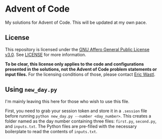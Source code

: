 [license]: https://github.com/HitchedSyringe/aoc/blob/main/LICENSE

# Advent of Code

My solutions for Advent of Code. This will be updated at my own pace.

## License

This repository is licensed under the [GNU Affero General Public License v3.0](https://www.gnu.org/licenses/agpl-3.0.en.html). See [LICENSE][license] for more information.

**To be clear, this license only applies to the code and configurations presented in the solutions, not the Advent of Code problem statements or input files.** For the licensing conditions of those, please contact [Eric Wastl](https://adventofcode.com/about).

## Using `new_day.py`

I'm mainly leaving this here for those who wish to use this file.

First, you need to grab your session token and store it in a `.session` file before running `python new_day.py --number <day_number>`. This creates a folder named as the day number containing three files: `first.py`, `second.py`, and `inputs.txt`. The Python files are pre-filled with the necessary boilerplate to read the contents of `inputs.txt`.
